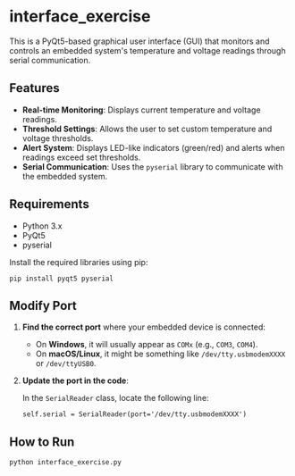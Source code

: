 # interface_exercise

This is a PyQt5-based graphical user interface (GUI) that monitors and controls an embedded system's temperature and voltage readings through serial communication.

## Features

- **Real-time Monitoring**: Displays current temperature and voltage readings.
- **Threshold Settings**: Allows the user to set custom temperature and voltage thresholds.
- **Alert System**: Displays LED-like indicators (green/red) and alerts when readings exceed set thresholds.
- **Serial Communication**: Uses the `pyserial` library to communicate with the embedded system.

## Requirements

- Python 3.x
- PyQt5
- pyserial

Install the required libraries using pip:


```
pip install pyqt5 pyserial
```

## Modify Port

1. **Find the correct port** where your embedded device is connected:

   - On **Windows**, it will usually appear as `COMx` (e.g., `COM3`, `COM4`).
   - On **macOS/Linux**, it might be something like `/dev/tty.usbmodemXXXX` or `/dev/ttyUSB0`.

2. **Update the port in the code**:
   
   In the `SerialReader` class, locate the following line:

   ```
   self.serial = SerialReader(port='/dev/tty.usbmodemXXXX')
   ```

   
## How to Run
```
python interface_exercise.py
   ```
